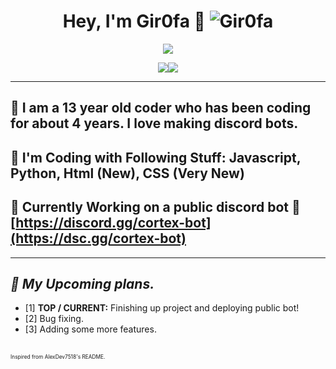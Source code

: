 # <div align="center">Hey, I'm Gir0fa :rocket: <img src="https://komarev.com/ghpvc/?username=Gir0fa&label=Profile%20views&color=00FFFF&style=flat" alt="Gir0fa" /></div>  
<p align="center"><img src="https://lanyard.cnrad.dev/api/1282734265955520545">


<p align="center"><img src="https://github-readme-stats.vercel.app/api?username=wbrous&theme=slateorange&show_icons=true&hide_border=true&count_private=true"><img src="https://github-readme-stats.vercel.app/api/top-langs/?username=wbrous&theme=slateorange&show_icons=true&hide_border=true&layout=compact">

***

## :telescope: I am a 13 year old coder who has been coding for about 4 years. I love making discord bots.
## :seedling: I'm Coding with Following Stuff: Javascript, Python, Html (New), CSS (Very New)
## :exploding_head: Currently Working on a public discord bot :eyes: [https://discord.gg/cortex-bot](https://dsc.gg/cortex-bot)
***

## ***:thinking: My Upcoming plans.***
 - [1] **TOP / CURRENT:**  Finishing up project and deploying public bot!
 - [2] Bug fixing.
 - [3] Adding some more features.
<br/>
<font size="0.5"><small>Inspired from AlexDev7518's README.<small/><font/>
